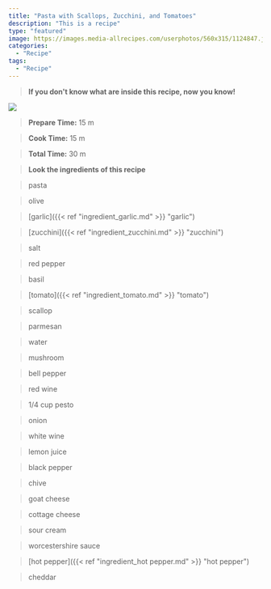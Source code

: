 ```yaml
---
title: "Pasta with Scallops, Zucchini, and Tomatoes"
description: "This is a recipe"
type: "featured"
image: https://images.media-allrecipes.com/userphotos/560x315/1124847.jpg
categories: 
  - "Recipe"
tags: 
  - "Recipe"
---
```



>**If you don't know what are inside this recipe, now you know!**

![](../images/Recipes-Banner.jpg)
> **Prepare Time:** 15 m


> **Cook Time:** 15 m


> **Total Time:** 30 m

> **Look the ingredients of this recipe**

> pasta

> olive

> [garlic]({{< ref "ingredient_garlic.md" >}} "garlic")

> [zucchini]({{< ref "ingredient_zucchini.md" >}} "zucchini")

> salt

> red pepper

> basil

> [tomato]({{< ref "ingredient_tomato.md" >}} "tomato")

> scallop

> parmesan

> water

> mushroom

> bell pepper

> red wine

> 1/4 cup pesto

> onion

> white wine

> lemon juice

> black pepper

> chive

> goat cheese

> cottage cheese

> sour cream

> worcestershire sauce

> [hot pepper]({{< ref "ingredient_hot pepper.md" >}} "hot pepper")

> cheddar

